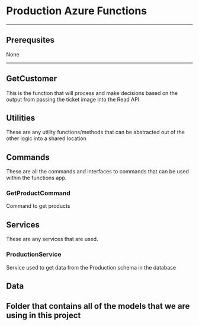 # Production Azure Functions

---

## Prerequsites

None

---

## GetCustomer

This is the function that will process and make decisions based on the output from passing the ticket image into the Read API

## Utilities

These are any utility functions/methods that can be abstracted out of the other logic into a shared location

## Commands

These are all the commands and interfaces to commands that can be used within the functions app.

### GetProductCommand

Command to get products

## Services

These are any services that are used.

### ProductionService

Service used to get data from the Production schema in the database

## Data

Folder that contains all of the models that we are using in this project
---
